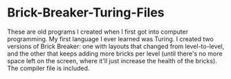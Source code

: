 # Brick-Breaker-Turing-Files
These are old programs I created when I first got into computer programming. My first language I ever learned was Turing. I created two versions of Brick Breaker: one with layouts that changed from level-to-level, and the other that keeps adding more bricks per level (until there's no more space left on the screen, where it'll just increase the health of the bricks). The compiler file is included.
